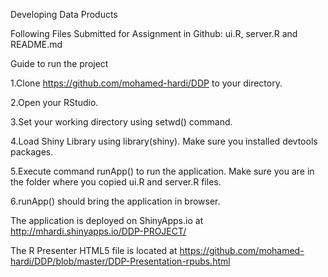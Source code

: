 Developing Data Products

Following Files Submitted for Assignment in Github: ui.R, server.R and README.md

Guide to run the project

1.Clone https://github.com/mohamed-hardi/DDP to your directory.


2.Open your RStudio.


3.Set your working directory using setwd() command.


4.Load Shiny Library using library(shiny). Make sure you installed devtools packages.


5.Execute command runApp() to run the application. Make sure you are in the folder where you copied ui.R and server.R files.


6.runApp() should bring the application in browser.


The application is deployed on ShinyApps.io at http://mhardi.shinyapps.io/DDP-PROJECT/
  
  The R Presenter HTML5 file is located at https://github.com/mohamed-hardi/DDP/blob/master/DDP-Presentation-rpubs.html
